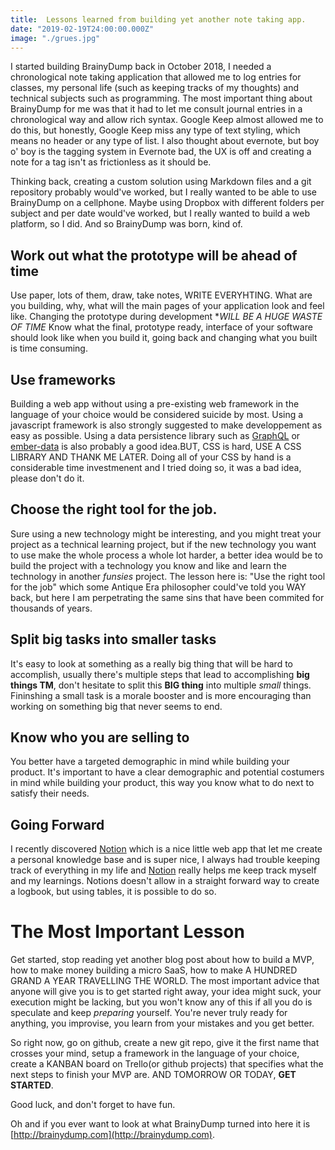 ```yaml
---
title:  Lessons learned from building yet another note taking app. 
date: "2019-02-19T24:00:00.000Z"
image: "./grues.jpg"
---
```

I started building BrainyDump back in October 2018, I needed a chronological note taking application that allowed me to log entries for
classes, my personal life (such as keeping tracks of my thoughts) and technical subjects such as programming. 
The most important thing about BrainyDump for me was that it had to let me consult journal entries in a chronological way and allow rich syntax. Google Keep almost allowed me to do this, but honestly, Google Keep miss any
type of text styling, which means no header or any type of list. I also thought about evernote, but boy o' boy is the tagging system in Evernote bad, the UX is off and creating a note for a tag isn't as frictionless as it should be.

Thinking back, creating a custom solution using Markdown files and a git repository probably would've worked, but I really wanted to be able to use BrainyDump 
on a cellphone. Maybe using Dropbox with different folders per subject and per date would've worked, but I really wanted to build a web platform, so
I did. And so BrainyDump was born, kind of.

## Work out what the prototype will be ahead of time
Use paper, lots of them, draw, take notes, WRITE EVERYHTING. What are you building, why, what will the main pages of your application look
and feel like. Changing the prototype during development **WILL BE A HUGE WASTE OF TIME*
Know what the final, prototype ready, interface of your software should look like when you build it,
going back and changing what you built is time consuming.

## Use frameworks
Building a web app without using a pre-existing web framework in the language of your choice would be considered suicide by most.
Using a javascript framework is also strongly suggested to make developpement as easy as possible. Using a data persistence library such
as [GraphQL](https://www.apollographql.com/) or [ember-data](https://github.com/emberjs/data) is also probably a good idea.BUT, CSS is hard, USE A CSS LIBRARY AND THANK ME LATER. Doing all of your CSS by hand is a considerable time investmenent and I tried doing so, it was a bad idea, please don't do it.

## Choose the right tool for the job.
Sure using a new technology might be interesting, and you might treat your project as a technical learning
project, but if the new technology you want to use make the whole process a whole lot harder, a better idea
would be to build the project with a technology you know and like and learn the technology in another *funsies* project. The lesson here is: "Use the right tool for
the job" which some Antique Era philosopher could've told you WAY back, but here I am perpetrating the same sins that have been commited for thousands of years. 

## Split big tasks into smaller tasks
It's easy to look at something as a really big thing that will be hard to accomplish, usually there's multiple steps that lead to accomplishing
**big things TM**, don't hesitate to split this **BIG thing** into multiple *small* things. Fininshing a small task is a morale booster and is more
encouraging than working on something big that never seems to end.

## Know who you are selling to
You better have a targeted demographic in mind while building your product.
It's important to have a clear demographic and potential costumers in mind while building your product,
this way you know what to do next to satisfy their needs.

## Going Forward
I recently discovered [Notion](https://www.notion.so) which is a nice little web app that let me create a personal knowledge base and is super nice, I always had trouble
keeping track of everything in my life and [Notion](https://www.notion.so) really helps me keep track myself and my learnings. Notions doesn't allow in a straight forward
way to create a logbook, but using tables, it is possible to do so.

# The Most Important Lesson
Get started, stop reading yet another blog post about how to build a MVP, how to make money building a micro SaaS,
how to make A HUNDRED GRAND A YEAR TRAVELLING THE WORLD. The most important advice that anyone will give you is to get
started right away, your idea might suck, your execution might be lacking, but you won't know any of this
if all you do is speculate and keep *preparing* yourself. You're never truly ready for anything, you improvise,
you learn from your mistakes and you get better.

So right now, go on github, create a new git repo, give it the first name that crosses your mind, setup a framework in the language of your choice,
create a KANBAN board on Trello(or github projects) that specifies what the next steps to finish your MVP are. AND TOMORROW OR TODAY, **GET STARTED**.

Good luck, and don't forget to have fun.

Oh and if you ever want to look at what BrainyDump turned into here it is [http://brainydump.com](http://brainydump.com).